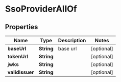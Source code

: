 

# SsoProviderAllOf


## Properties

Name | Type | Description | Notes
------------ | ------------- | ------------- | -------------
**baseUrl** | **String** | base url |  [optional]
**tokenUrl** | **String** |  |  [optional]
**jwks** | **String** |  |  [optional]
**validIssuer** | **String** |  |  [optional]



